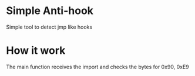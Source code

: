 # Simple Anti-hook
Simple tool to detect jmp like hooks
# How it work
The main function receives the import and checks the bytes for 0x90, 0xE9
